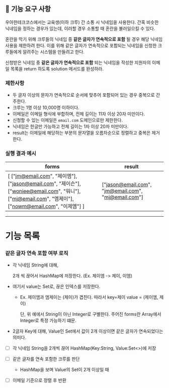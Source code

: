 ## 🚀 기능 요구 사항

우아한테크코스에서는 교육생(이하 크루) 간 소통 시 닉네임을 사용한다. 간혹 비슷한 닉네임을 정하는 경우가 있는데, 이러할 경우 소통할 때 혼란을 불러일으킬 수 있다.

혼란을 막기 위해 크루들의 닉네임 중 **같은 글자가 연속적으로 포함** 될 경우 해당 닉네임 사용을 제한하려 한다. 이를 위해 같은 글자가 연속적으로 포함되는 닉네임을 신청한 크루들에게 알려주는 시스템을 만들려고 한다.


신청받은 닉네임 중 **같은 글자가 연속적으로 포함** 되는 닉네임을 작성한 지원자의 이메일 목록을 return 하도록 solution 메서드를 완성하라.

### 제한사항

- 두 글자 이상의 문자가 연속적으로 순서에 맞추어 포함되어 있는 경우 중복으로 간주한다.
- 크루는 1명 이상 10,000명 이하이다.
- 이메일은 이메일 형식에 부합하며, 전체 길이는 11자 이상 20자 미만이다.
- 신청할 수 있는 이메일은 `email.com` 도메인으로만 제한한다.
- 닉네임은 한글만 가능하고 전체 길이는 1자 이상 20자 미만이다.
- result는 이메일에 해당하는 부분의 문자열을 오름차순으로 정렬하고 중복은 제거한다.

### 실행 결과 예시

| forms | result |
| --- | --- |
| [ ["jm@email.com", "제이엠"], ["jason@email.com", "제이슨"], ["woniee@email.com", "워니"], ["mj@email.com", "엠제이"], ["nowm@email.com", "이제엠"] ] | ["jason@email.com", "jm@email.com", "mj@email.com"] |

---

# 기능 목록

### 같은 글자 연속 포함 여부 로직

- 각 닉네임 String에 대해,

  2개 씩 끊어서 HashMap에 저장한다. (Ex. 제이엠 -> 제이, 이엠)

- 여기서 value는 Set<integer>로, 끊은 인덱스를 저장한다.

  - Ex. 제이엠과 엠제이는 (제이)가 겹친다. 따라서 key=제이 value = (제이엠, 제이)

    단, 위 예에서 String이 아닌 Integer로 구별한다. 주어진 forms란 Array에서 Integer로 특정 가능하기 떄문.

- 2글자 Key에 대해, Value인 Set에서 값이 2개 이상이면 같은 글자가 연속되었다는 의미다.



- [ ] 각 닉네임 String을 2개씩 끊어 HashMap(Key:String, Value:Set<>)에 저장
- [ ] 같은 글자를 연속 포함한 크루를 판단
  - HashMap을 보며 Value의 Set이 2개 이상일 때
- [ ] 이메일 기준으로 정렬 후 반환





